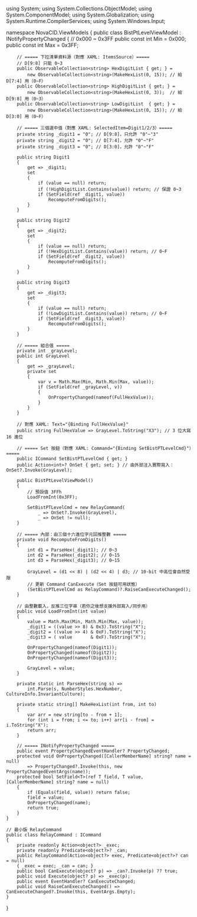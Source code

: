 using System;
using System.Collections.ObjectModel;
using System.ComponentModel;
using System.Globalization;
using System.Runtime.CompilerServices;
using System.Windows.Input;

namespace NovaCID.ViewModels
{
    public class BistPtLevelViewModel : INotifyPropertyChanged
    {
        // 0x000 ~ 0x3FF
        public const int Min = 0x000;
        public const int Max = 0x3FF;

        // ===== 下拉清單資料源（對應 XAML: ItemsSource）=====
        // D[9:8] 只能 0~3
        public ObservableCollection<string> HexDigitList { get; } =
            new ObservableCollection<string>(MakeHexList(0, 15)); // 給 D[7:4] 用（0~F）
        public ObservableCollection<string> HighDigitList { get; } =
            new ObservableCollection<string>(MakeHexList(0, 3));  // 給 D[9:8] 用（0~3）
        public ObservableCollection<string> LowDigitList  { get; } =
            new ObservableCollection<string>(MakeHexList(0, 15)); // 給 D[3:0] 用（0~F）

        // ===== 三個選中值（對應 XAML: SelectedItem=Digit1/2/3）=====
        private string _digit1 = "0"; // D[9:8]，只允許 "0"~"3"
        private string _digit2 = "0"; // D[7:4]，允許 "0"~"F"
        private string _digit3 = "0"; // D[3:0]，允許 "0"~"F"

        public string Digit1
        {
            get => _digit1;
            set
            {
                if (value == null) return;
                if (!HighDigitList.Contains(value)) return; // 保證 0~3
                if (SetField(ref _digit1, value))
                    RecomputeFromDigits();
            }
        }

        public string Digit2
        {
            get => _digit2;
            set
            {
                if (value == null) return;
                if (!HexDigitList.Contains(value)) return; // 0~F
                if (SetField(ref _digit2, value))
                    RecomputeFromDigits();
            }
        }

        public string Digit3
        {
            get => _digit3;
            set
            {
                if (value == null) return;
                if (!LowDigitList.Contains(value)) return; // 0~F
                if (SetField(ref _digit3, value))
                    RecomputeFromDigits();
            }
        }

        // ===== 組合值 =====
        private int _grayLevel;
        public int GrayLevel
        {
            get => _grayLevel;
            private set
            {
                var v = Math.Max(Min, Math.Min(Max, value));
                if (SetField(ref _grayLevel, v))
                {
                    OnPropertyChanged(nameof(FullHexValue));
                }
            }
        }

        // 對應 XAML: Text="{Binding FullHexValue}"
        public string FullHexValue => GrayLevel.ToString("X3"); // 3 位大寫 16 進位

        // ===== Set 按鈕（對應 XAML: Command="{Binding SetBistPTLevelCmd}"）=====
        public ICommand SetBistPTLevelCmd { get; }
        public Action<int>? OnSet { get; set; } // 由外部注入實際寫入：OnSet?.Invoke(GrayLevel);

        public BistPtLevelViewModel()
        {
            // 預設值 3FFh
            LoadFromInt(0x3FF);

            SetBistPTLevelCmd = new RelayCommand(
                _ => OnSet?.Invoke(GrayLevel),
                _ => OnSet != null);
        }

        // ===== 內部：由三個十六進位字元回推整數 =====
        private void RecomputeFromDigits()
        {
            int d1 = ParseHex(_digit1); // 0~3
            int d2 = ParseHex(_digit2); // 0~15
            int d3 = ParseHex(_digit3); // 0~15

            GrayLevel = (d1 << 8) | (d2 << 4) | d3; // 10-bit 中高位會自然受限
            // 更新 Command CanExecute（Set 按鈕可用狀態）
            (SetBistPTLevelCmd as RelayCommand)?.RaiseCanExecuteChanged();
        }

        // 由整數載入，反推三位字串（若你之後想支援外部寫入/同步用）
        public void LoadFromInt(int value)
        {
            value = Math.Max(Min, Math.Min(Max, value));
            _digit1 = ((value >> 8) & 0x3).ToString("X");
            _digit2 = ((value >> 4) & 0xF).ToString("X");
            _digit3 = ( value       & 0xF).ToString("X");

            OnPropertyChanged(nameof(Digit1));
            OnPropertyChanged(nameof(Digit2));
            OnPropertyChanged(nameof(Digit3));

            GrayLevel = value;
        }

        private static int ParseHex(string s) =>
            int.Parse(s, NumberStyles.HexNumber, CultureInfo.InvariantCulture);

        private static string[] MakeHexList(int from, int to)
        {
            var arr = new string[to - from + 1];
            for (int i = from; i <= to; i++) arr[i - from] = i.ToString("X");
            return arr;
        }

        // ===== INotifyPropertyChanged =====
        public event PropertyChangedEventHandler? PropertyChanged;
        protected void OnPropertyChanged([CallerMemberName] string? name = null)
            => PropertyChanged?.Invoke(this, new PropertyChangedEventArgs(name));
        protected bool SetField<T>(ref T field, T value, [CallerMemberName] string? name = null)
        {
            if (Equals(field, value)) return false;
            field = value;
            OnPropertyChanged(name);
            return true;
        }
    }

    // 最小版 RelayCommand
    public class RelayCommand : ICommand
    {
        private readonly Action<object?> _exec;
        private readonly Predicate<object?>? _can;
        public RelayCommand(Action<object?> exec, Predicate<object?>? can = null)
        { _exec = exec; _can = can; }
        public bool CanExecute(object? p) => _can?.Invoke(p) ?? true;
        public void Execute(object? p) => _exec(p);
        public event EventHandler? CanExecuteChanged;
        public void RaiseCanExecuteChanged() => CanExecuteChanged?.Invoke(this, EventArgs.Empty);
    }
}